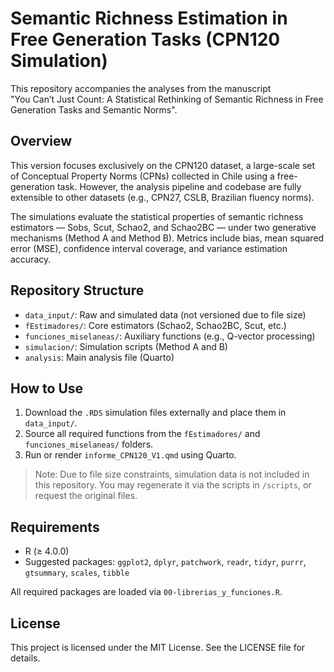 # Semantic Richness Estimation in Free Generation Tasks (CPN120 Simulation)

This repository accompanies the analyses from the manuscript  
"You Can’t Just Count: A Statistical Rethinking of Semantic Richness in Free Generation Tasks and Semantic Norms".

## Overview

This version focuses exclusively on the CPN120 dataset, a large-scale set of Conceptual Property Norms (CPNs) collected in Chile using a free-generation task. However, the analysis pipeline and codebase are fully extensible to other datasets (e.g., CPN27, CSLB, Brazilian fluency norms).

The simulations evaluate the statistical properties of semantic richness estimators — Sobs, Scut, Schao2, and Schao2BC — under two generative mechanisms (Method A and Method B). Metrics include bias, mean squared error (MSE), confidence interval coverage, and variance estimation accuracy.

## Repository Structure

- `data_input/`: Raw and simulated data (not versioned due to file size)
- `fEstimadores/`: Core estimators (Schao2, Schao2BC, Scut, etc.)
- `funciones_miselaneas/`: Auxiliary functions (e.g., Q-vector processing)
- `simulacion/`: Simulation scripts (Method A and B)
- `analysis`: Main analysis file (Quarto)

## How to Use

1. Download the `.RDS` simulation files externally and place them in `data_input/`.
2. Source all required functions from the `fEstimadores/` and `funciones_miselaneas/` folders.
3. Run or render `informe_CPN120_V1.qmd` using Quarto.

> Note: Due to file size constraints, simulation data is not included in this repository. You may regenerate it via the scripts in `/scripts`, or request the original files.

## Requirements

- R (≥ 4.0.0)
- Suggested packages: `ggplot2`, `dplyr`, `patchwork`, `readr`, `tidyr`, `purrr`, `gtsummary`, `scales`, `tibble`

All required packages are loaded via `00-librerias_y_funciones.R`.

## License

This project is licensed under the MIT License. See the LICENSE file for details.



